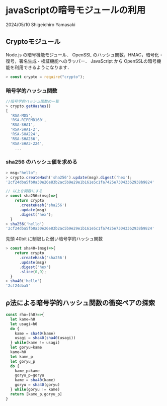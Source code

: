 # javaScriptの暗号モジュールの利用

2024/05/10
Shigeichiro Yamasaki

## Cryptoモジュール

Node.js の暗号機能モジュール． OpenSSL のハッシュ関数，HMAC，暗号化・復号，署名生成・検証機能へのラッパー．
JavaScript から OpenSSLの暗号機能を利用できるようになります．

```js
> const crypto = require("crypto");
```

### 暗号学的ハッシュ関数

```js
//暗号学的ハッシュ関数の一覧
> crypto.getHashes()
[
  'RSA-MD5',
  'RSA-RIPEMD160',
  'RSA-SHA1',
  'RSA-SHA1-2',
  'RSA-SHA224',
  'RSA-SHA256',
  'RSA-SHA3-224',
    ...

```

### sha256 のハッシュ値を求める

```js
> msg="hello";
> crypto.createHash('sha256').update(msg).digest('hex');
'2cf24dba5fb0a30e26e83b2ac5b9e29e1b161e5c1fa7425e73043362938b9824'

// 以上を関数にする
> const sha256=(msg)=>{
    return crypto
      .createHash('sha256')
      .update(msg)
      .digest('hex');
  }
> sha256('hello')
'2cf24dba5fb0a30e26e83b2ac5b9e29e1b161e5c1fa7425e73043362938b9824'
```

先頭 40bit に制限した弱い暗号学的ハッシュ関数

```js
> const sha40=(msg)=>{
    return crypto
      .createHash('sha256')
      .update(msg)
      .digest('hex')
      .slice(0,9);
  }
> sha40('hello')
'2cf24dba5'
```

## ρ法による暗号学的ハッシュ関数の衝突ペアの探索

```js
const rho=(h0)=>{
  let kame=h0
  let usagi=h0
  do {
    kame = sha40(kame)
    usagi = sha40(sha40(usagi))
  } while(kame != usagi)
  let goryu=kame
  kame=h0
  let kame_p
  let goryu_p
  do {
    kame_p=kame
    goryu_p=goryu
    kame = sha40(kame)
    goryu = sha40(goryu)
  } while(goryu != kame)
  return [kame_p,goryu_p]
}
```